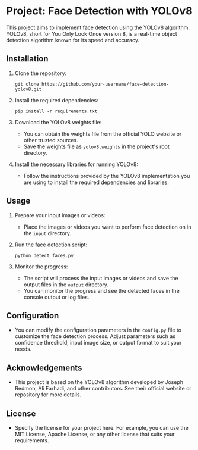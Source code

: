 # Project: Face Detection with YOLOv8

This project aims to implement face detection using the YOLOv8 algorithm. YOLOv8, short for You Only Look Once version 8, is a real-time object detection algorithm known for its speed and accuracy.

## Installation

1. Clone the repository:
   ```
   git clone https://github.com/your-username/face-detection-yolov8.git
   ```

2. Install the required dependencies:
   ```
   pip install -r requirements.txt
   ```

3. Download the YOLOv8 weights file:
   - You can obtain the weights file from the official YOLO website or other trusted sources.
   - Save the weights file as `yolov8.weights` in the project's root directory.

4. Install the necessary libraries for running YOLOv8:
   - Follow the instructions provided by the YOLOv8 implementation you are using to install the required dependencies and libraries.

## Usage

1. Prepare your input images or videos:
   - Place the images or videos you want to perform face detection on in the `input` directory.

2. Run the face detection script:
   ```
   python detect_faces.py
   ```

3. Monitor the progress:
   - The script will process the input images or videos and save the output files in the `output` directory.
   - You can monitor the progress and see the detected faces in the console output or log files.

## Configuration

- You can modify the configuration parameters in the `config.py` file to customize the face detection process. Adjust parameters such as confidence threshold, input image size, or output format to suit your needs.

## Acknowledgements

- This project is based on the YOLOv8 algorithm developed by Joseph Redmon, Ali Farhadi, and other contributors. See their official website or repository for more details.

## License

- Specify the license for your project here. For example, you can use the MIT License, Apache License, or any other license that suits your requirements.

